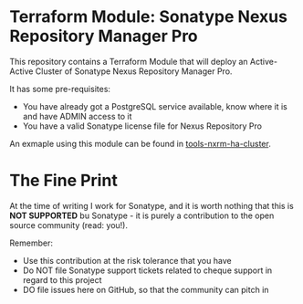 # Terraform Module: Sonatype Nexus Repository Manager Pro

This repository contains a Terraform Module that will deploy an Active-Active Cluster of Sonatype Nexus Repository Manager Pro.

It has some pre-requisites:
- You have already got a PostgreSQL service available, know where it is and have ADMIN access to it
- You have a valid Sonatype license file for Nexus Repository Pro

An exmaple using this module can be found in [tools-nxrm-ha-cluster](https://github.com/vendorcorp/tools-nxrm-ha-cluster).

# The Fine Print

At the time of writing I work for Sonatype, and it is worth nothing that this is **NOT SUPPORTED** bu Sonatype - it is purely a contribution to the open source community (read: you!).

Remember:
- Use this contribution at the risk tolerance that you have
- Do NOT file Sonatype support tickets related to cheque support in regard to this project
- DO file issues here on GitHub, so that the community can pitch in